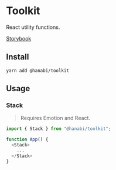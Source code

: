 # Toolkit

React utility functions.

[Storybook](http://toolkit.hanabi.agency/)

## Install

```
yarn add @hanabi/toolkit
```

## Usage

### Stack
> Requires Emotion and React.

```js
import { Stack } from "@hanabi/toolkit";

function App() {
  <Stack>
    ...
  </Stack>
}
```
